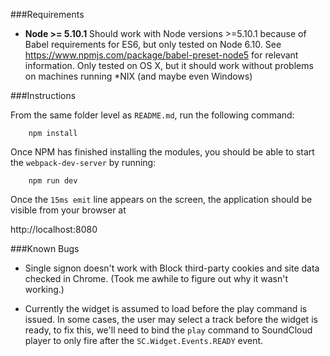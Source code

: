###Requirements
 - **Node >= 5.10.1** 
 Should work with Node versions >=5.10.1 because of Babel requirements for ES6, but only tested on Node 6.10. See https://www.npmjs.com/package/babel-preset-node5 for relevant information. Only tested on OS X, but it should work without problems on machines running *NIX (and maybe even Windows)
 
###Instructions

From the same folder level as `README.md`, run the following command:
``` 
	npm install
```

Once NPM has finished installing the modules, you should be able to start the `webpack-dev-server` by running:

```
	npm run dev
```
Once the `15ms emit` line appears on the screen, the application should be visible from your browser at

http://localhost:8080

###Known Bugs
- Single signon doesn't work with Block third-party cookies and site data checked in Chrome. (Took me awhile to figure out why it wasn't working.)

- Currently the widget is assumed to load before the play command is issued. In some cases, the user may select a track before the widget is ready, to fix this, we'll need to bind the `play` command to SoundCloud player to only fire after the `SC.Widget.Events.READY` event.